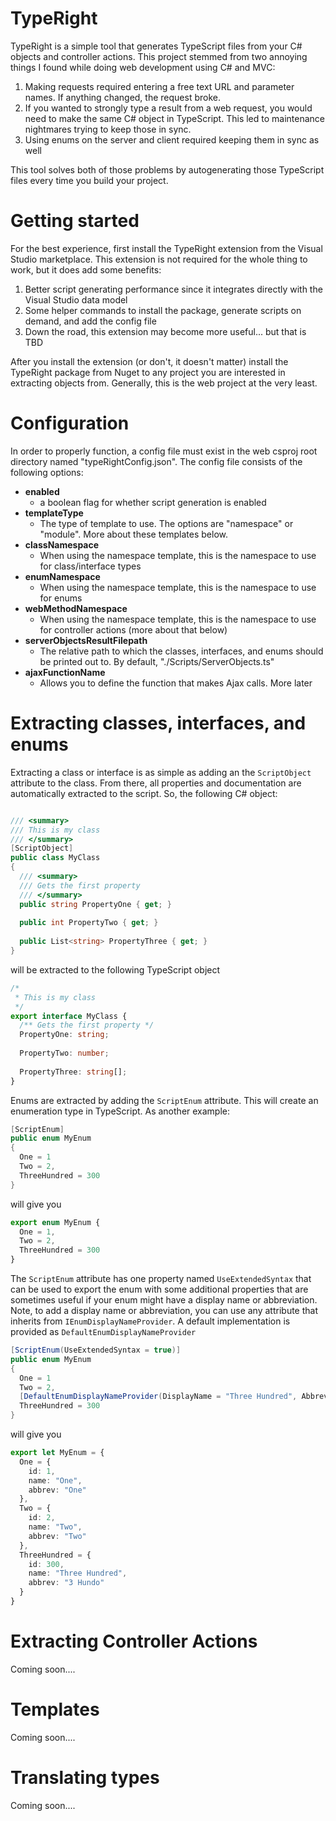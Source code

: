 # TypeRight
TypeRight is a simple tool that generates TypeScript files from your C# objects and controller actions. This project stemmed from two annoying things I found while doing web development using C# and MVC:

1. Making requests required entering a free text URL and parameter names.  If anything changed, the request broke.
2. If you wanted to strongly type a result from a web request, you would need to make the same C# object in TypeScript.  This led to maintenance nightmares trying to keep those in sync.
3. Using enums on the server and client required keeping them in sync as well

This tool solves both of those problems by autogenerating those TypeScript files every time you build your project.

# Getting started
For the best experience, first install the TypeRight extension from the Visual Studio marketplace.  This extension is not required for the whole thing to work, but it does add some benefits:

1. Better script generating performance since it integrates directly with the Visual Studio data model
2. Some helper commands to install the package, generate scripts on demand, and add the config file
3. Down the road, this extension may become more useful... but that is TBD

After you install the extension (or don't, it doesn't matter) install the TypeRight package from Nuget to any project you are interested in extracting objects from.  Generally, this is the web project at the very least.

# Configuration
In order to properly function, a config file must exist in the web csproj root directory named "typeRightConfig.json". The config file consists of the following options:

- **enabled**
  - a boolean flag for whether script generation is enabled
- **templateType**
  - The type of template to use.  The options are "namespace" or "module".  More about these templates below.
- **classNamespace**
  - When using the namespace template, this is the namespace to use for class/interface types
- **enumNamespace**
  - When using the namespace template, this is the namespace to use for enums
- **webMethodNamespace**
  - When using the namespace template, this is the namespace to use for controller actions (more about that below)
- **serverObjectsResultFilepath**
  - The relative path to which the classes, interfaces, and enums should be printed out to.  By default, "./Scripts/ServerObjects.ts"
- **ajaxFunctionName**
  - Allows you to define the function that makes Ajax calls.  More later

# Extracting classes, interfaces, and enums
Extracting a class or interface is as simple as adding an the `ScriptObject` attribute to the class.  From there, all properties and documentation are automatically extracted to the script.  So, the following C# object:

```C#

/// <summary>
/// This is my class
/// </summary>
[ScriptObject]
public class MyClass
{
  /// <summary>
  /// Gets the first property
  /// </summary>
  public string PropertyOne { get; }
  
  public int PropertyTwo { get; }
  
  public List<string> PropertyThree { get; }
}
```

will be extracted to the following TypeScript object

```TypeScript
/*
 * This is my class
 */
export interface MyClass {
  /** Gets the first property */
  PropertyOne: string;
  
  PropertyTwo: number;
  
  PropertyThree: string[];
}
```

Enums are extracted by adding the `ScriptEnum` attribute.  This will create an enumeration type in TypeScript.  As another example:

```C#
[ScriptEnum]
public enum MyEnum 
{
  One = 1
  Two = 2,
  ThreeHundred = 300
}

```

will give you 

```TypeScript
export enum MyEnum {
  One = 1,
  Two = 2,
  ThreeHundred = 300
}
```

The `ScriptEnum` attribute has one property named `UseExtendedSyntax` that can be used to export the enum with some additional properties that are sometimes useful if your enum might have a display name or abbreviation.  Note, to add a display name or abbreviation, you can use any attribute that inherits from `IEnumDisplayNameProvider`.  A default implementation is provided as `DefaultEnumDisplayNameProvider`

```C#
[ScriptEnum(UseExtendedSyntax = true)]
public enum MyEnum 
{
  One = 1
  Two = 2,
  [DefaultEnumDisplayNameProvider(DisplayName = "Three Hundred", Abbreviation = "3 Hundo")]
  ThreeHundred = 300
}

```

will give you 

```TypeScript
export let MyEnum = {
  One = {
    id: 1,
    name: "One",
    abbrev: "One"
  },
  Two = {
    id: 2,
    name: "Two",
    abbrev: "Two"
  },
  ThreeHundred = {
    id: 300,
    name: "Three Hundred",
    abbrev: "3 Hundo"
  }
}
```

# Extracting Controller Actions
Coming soon....

# Templates
Coming soon....

# Translating types
Coming soon....
